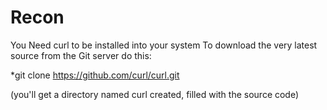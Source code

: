 # Recon

You Need curl to be installed into your system
To download the very latest source from the Git server do this:

*git clone https://github.com/curl/curl.git

(you'll get a directory named curl created, filled with the source code)
